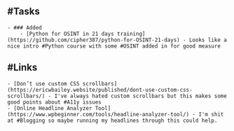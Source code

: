 ## #Tasks
	- ### Added
		- [Python for OSINT in 21 days training](https://github.com/cipher387/python-for-OSINT-21-days) - Looks like a nice intro #Python course with some #OSINT added in for good measure
## #Links
	- [Don’t use custom CSS scrollbars](https://ericwbailey.website/published/dont-use-custom-css-scrollbars/) - I've always hated custom scrollbars but this makes some good points about #A11y issues
	- [Online Headline Analyzer Tool](https://www.wpbeginner.com/tools/headline-analyzer-tool/) - I'm shit at #Blogging so maybe running my headlines through this could help.
